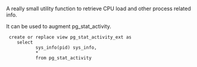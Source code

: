  A really small utility function to retrieve CPU load and other process related info.

 It can be used to augment pg_stat_activity.

```
 create or replace view pg_stat_activity_ext as
    select
           sys_info(pid) sys_info,
           *
           from pg_stat_activity
```
